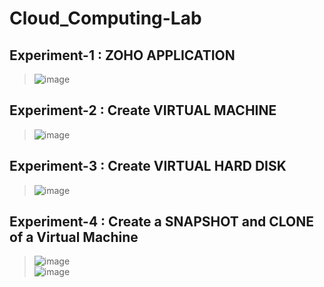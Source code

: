# Cloud_Computing-Lab
## Experiment-1 : ZOHO APPLICATION<br/>
> ![image](https://user-images.githubusercontent.com/113248863/218521410-10a9c308-3e53-4796-bee5-1294dd9f8892.png)<br/>
## Experiment-2 : Create VIRTUAL MACHINE<br/>
> ![image](https://user-images.githubusercontent.com/113248863/218521975-2ee3b7a0-d279-44b1-a2c1-f2c6f8f4421b.png)<br/>
## Experiment-3 : Create VIRTUAL HARD DISK<br/>
> ![image](https://user-images.githubusercontent.com/113248863/218522650-153617b3-af92-4c63-98d3-3995ce3fef9b.png)<br/>
## Experiment-4 : Create a SNAPSHOT and CLONE of a Virtual Machine<br/>
> ![image](https://user-images.githubusercontent.com/113248863/218523905-731061fb-7743-4448-9fbb-d9787cb84dac.png)<br/>
> ![image](https://user-images.githubusercontent.com/113248863/218523990-0d9889f1-c762-46eb-82b0-cb869dd1638c.png)<br/>




